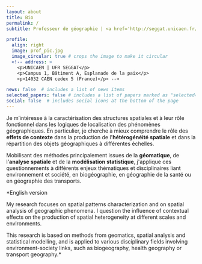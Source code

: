 ```yaml
---
layout: about
title: Bio
permalink: /
subtitle: Professeur de géographie | <a href='http://seggat.unicaen.fr/'>Université de Caen Normandie</a> | <a href='https://umr-idees.fr//'>UMR 6266 CNRS - IDEES</a>

profile:
  align: right
  image: prof_pic.jpg
  image_circular: true # crops the image to make it circular
  <!-- address: >
    <p>UNICAEN | UFR SEGGAT</p>
    <p>Campus 1, Bâtiment A, Esplanade de la paix</p>
    <p>14032 CAEN cedex 5 (France)</p> -->

news: false  # includes a list of news items
selected_papers: false # includes a list of papers marked as "selected={true}"
social: false  # includes social icons at the bottom of the page
---
```


Je m’intéresse à la caractérisation des structures spatiales et à leur rôle fonctionnel dans les logiques de localisation des phénomènes géographiques. En particulier, je cherche à mieux comprendre le rôle des **effets de contexte** dans la production de l'**hétérogénéité spatiale** et dans la répartition des objets géographiques à différentes échelles.

Mobilisant des méthodes principalement issues de la **géomatique**, de l'**analyse spatiale** et de la **modélisation statistique**, j'applique ces questionnements à différents enjeux thématiques et disciplinaires liant environnement et société, en biogéographie, en géographie de la santé ou en géographie des transports.

*English version

My research focuses on spatial patterns characterization and on spatial analysis of geographic phenomena. I question the influence of contextual effects on the production of spatial heterogeneity at different scales and environments.

This research is based on methods from geomatics, spatial analysis and statistical modelling, and is applied to various disciplinary fields involving environment-society links, such as biogeography, health geography or transport geography.*

<!--
Put your address / P.O. box / other info right below your picture. You can also disable any these elements by editing `profile` property of the YAML header of your `_pages/about.md`. Edit `_bibliography/papers.bib` and Jekyll will render your [publications page](/al-folio/publications/) automatically. -->
